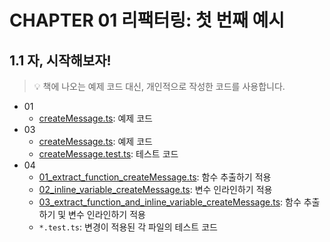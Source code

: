 # CHAPTER 01 리팩터링: 첫 번째 예시

## 1.1 자, 시작해보자!

> 💡 책에 나오는 예제 코드 대신, 개인적으로 작성한 코드를 사용합니다.

- 01
  - [createMessage.ts](https://github.com/mjpark03/refactoring-2nd-edition/blob/main/chapter01/01/createMessage.ts): 예제 코드
- 03
  - [createMessage.ts](https://github.com/mjpark03/refactoring-2nd-edition/blob/main/chapter01/03/createMessage.ts): 예제 코드
  - [createMessage.test.ts](https://github.com/mjpark03/refactoring-2nd-edition/blob/main/chapter01/03/createMessage.test.ts): 테스트 코드
- 04
  - [01_extract_function_createMessage.ts](https://github.com/mjpark03/refactoring-2nd-edition/blob/main/chapter01/04/01_extract_function_createMessage.ts): 함수 추출하기 적용
  - [02_inline_variable_createMessage.ts](https://github.com/mjpark03/refactoring-2nd-edition/blob/main/chapter01/04/02_inline_variable_createMessage.ts): 변수 인라인하기 적용
  - [03_extract_function_and_inline_variable_createMessage.ts](https://github.com/mjpark03/refactoring-2nd-edition/blob/main/chapter01/04/03_extract_function_and_inline_variable_createMessage.ts): 함수 추출하기 및 변수 인라인하기 적용
  - `*.test.ts`: 변경이 적용된 각 파일의 테스트 코드
  
